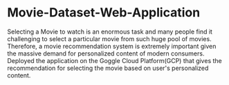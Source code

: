 # Movie-Dataset-Web-Application

Selecting a Movie to watch is an enormous task and many people find it challenging to select a particular movie from such huge pool of movies. Therefore, a movie recommendation system is extremely important given the massive demand for personalized content of modern consumers.
Deployed the application on the Goggle Cloud Platform(GCP) that gives the recommendation for selecting the movie based on user's personalized content.

